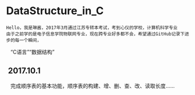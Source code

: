 # DataStructure_in_C
        
    Hello，我是琳酱，2017年3月通过江苏专转本考试，考到心仪的学校，计算机科学专业
    由于之前学的是电子信息学院物联网专业，现在跨专业好多都不会，希望通过GitHub记录下进步的每一个瞬间，
    “C语言”“数据结构”
##  2017.10.1
    完成顺序表的基本功能，顺序表的构建、增、删、查、改、读取长度……
